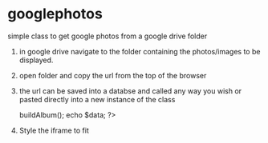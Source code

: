 # googlephotos
simple class to get google photos from a google drive folder

1. in google drive navigate to  the folder containing the photos/images to be displayed.
2. open folder and copy the url from the top of the browser
3. the url can be saved into a databse and called any way you wish or pasted directly into a new instance of the class

    <?php require_once './robert-mill/classes/GooglePhotos.php';?>
    <?php
        $albumid = '0B3WE-Ir69w7CQnlHREp4TFJmWk0';
        $googlepicsClass = new robertmill\classes\GooglePhotos($albumid);
    ?>
    
    <?php
        $data = $googlepicsClass->buildAlbum();
        echo $data;
    ?>
    
4. Style the iframe to fit

